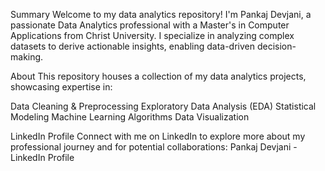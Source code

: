 Summary
Welcome to my data analytics repository! I'm Pankaj Devjani, a passionate Data Analytics professional with a Master's in Computer Applications from Christ University. 
I specialize in analyzing complex datasets to derive actionable insights, enabling data-driven decision-making.


About
This repository houses a collection of my data analytics projects, showcasing expertise in:

Data Cleaning & Preprocessing
Exploratory Data Analysis (EDA)
Statistical Modeling
Machine Learning Algorithms
Data Visualization

LinkedIn Profile
Connect with me on LinkedIn to explore more about my professional journey and for potential collaborations: Pankaj Devjani - LinkedIn Profile
<!---
Devjani-Pankaj/Devjani-Pankaj is a ✨ special ✨ repository because its `README.md` (this file) appears on your GitHub profile.
You can click the Preview link to take a look at your changes.
--->
